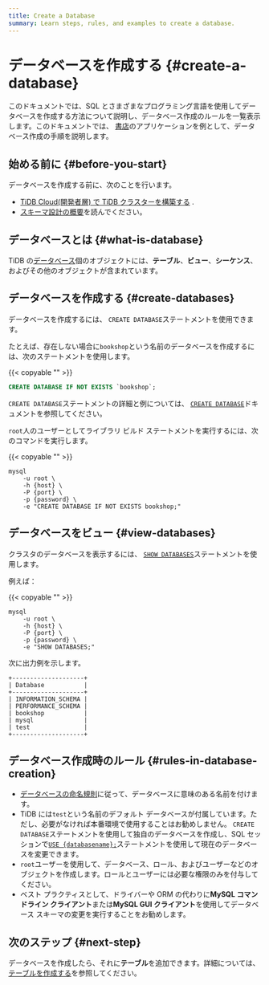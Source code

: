 ```yaml
---
title: Create a Database
summary: Learn steps, rules, and examples to create a database.
---
```


# データベースを作成する {#create-a-database}

このドキュメントでは、SQL とさまざまなプログラミング言語を使用してデータベースを作成する方法について説明し、データベース作成のルールを一覧表示します。このドキュメントでは、 [書店](/develop/dev-guide-bookshop-schema-design.md)のアプリケーションを例として、データベース作成の手順を説明します。

## 始める前に {#before-you-start}

データベースを作成する前に、次のことを行います。

-   [TiDB Cloud(開発者層) で TiDB クラスターを構築する](/develop/dev-guide-build-cluster-in-cloud.md) .
-   [スキーマ設計の概要](/develop/dev-guide-schema-design-overview.md)を読んでください。

## データベースとは {#what-is-database}

TiDB の[データベース](/develop/dev-guide-schema-design-overview.md)個のオブジェクトには、**テーブル**、<strong>ビュー</strong>、<strong>シーケンス</strong>、およびその他のオブジェクトが含まれています。

## データベースを作成する {#create-databases}

データベースを作成するには、 `CREATE DATABASE`ステートメントを使用できます。

たとえば、存在しない場合に`bookshop`という名前のデータベースを作成するには、次のステートメントを使用します。

{{< copyable "" >}}

```sql
CREATE DATABASE IF NOT EXISTS `bookshop`;
```

`CREATE DATABASE`ステートメントの詳細と例については、 [`CREATE DATABASE`](/sql-statements/sql-statement-create-database.md)ドキュメントを参照してください。

`root`人のユーザーとしてライブラリ ビルド ステートメントを実行するには、次のコマンドを実行します。

{{< copyable "" >}}

```shell
mysql
    -u root \
    -h {host} \
    -P {port} \
    -p {password} \
    -e "CREATE DATABASE IF NOT EXISTS bookshop;"
```

## データベースをビュー {#view-databases}

クラスタのデータベースを表示するには、 [`SHOW DATABASES`](/sql-statements/sql-statement-show-databases.md)ステートメントを使用します。

例えば：

{{< copyable "" >}}

```shell
mysql
    -u root \
    -h {host} \
    -P {port} \
    -p {password} \
    -e "SHOW DATABASES;"
```

次に出力例を示します。

```
+--------------------+
| Database           |
+--------------------+
| INFORMATION_SCHEMA |
| PERFORMANCE_SCHEMA |
| bookshop           |
| mysql              |
| test               |
+--------------------+
```

## データベース作成時のルール {#rules-in-database-creation}

-   [データベースの命名規則](/develop/dev-guide-object-naming-guidelines.md)に従って、データベースに意味のある名前を付けます。
-   TiDB には`test`という名前のデフォルト データベースが付属しています。ただし、必要がなければ本番環境で使用することはお勧めしません。 `CREATE DATABASE`ステートメントを使用して独自のデータベースを作成し、SQL セッションで[`USE {databasename};`](/sql-statements/sql-statement-use.md)ステートメントを使用して現在のデータベースを変更できます。
-   `root`ユーザーを使用して、データベース、ロール、およびユーザーなどのオブジェクトを作成します。ロールとユーザーには必要な権限のみを付与してください。
-   ベスト プラクティスとして、ドライバーや ORM の代わりに**MySQL コマンドライン クライアント**または<strong>MySQL GUI クライアント</strong>を使用してデータベース スキーマの変更を実行することをお勧めします。

## 次のステップ {#next-step}

データベースを作成したら、それに**テーブル**を追加できます。詳細については、 [テーブルを作成する](/develop/dev-guide-create-table.md)を参照してください。
